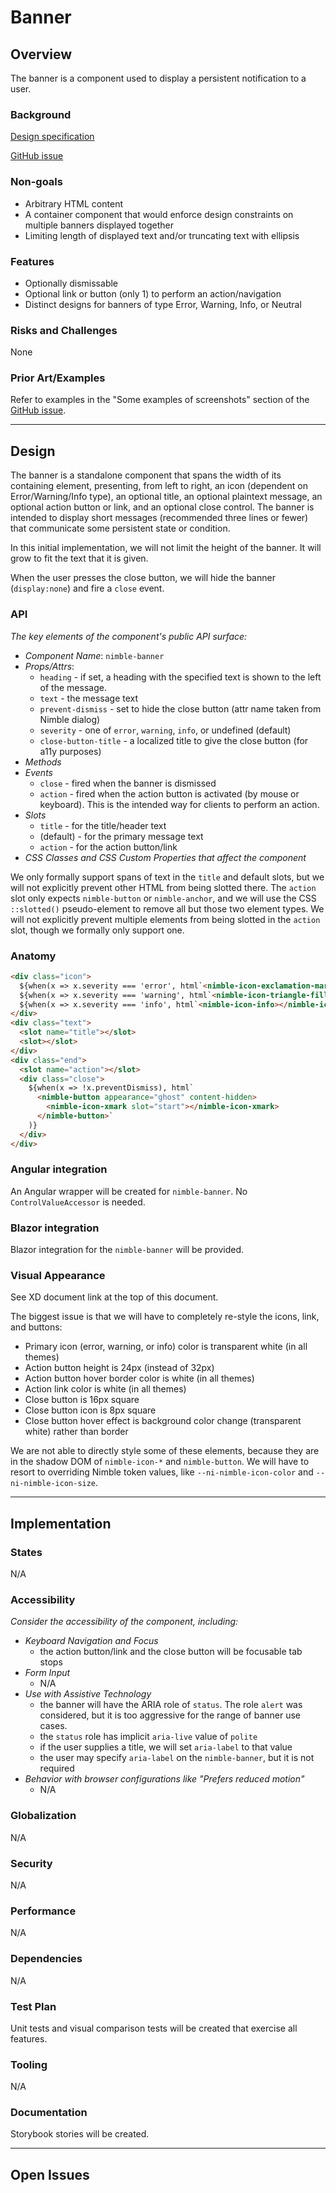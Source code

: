 # Banner

## Overview

The banner is a component used to display a persistent notification to a user.

### Background

[Design specification](https://xd.adobe.com/view/33ffad4a-eb2c-4241-b8c5-ebfff1faf6f6-66ac/screen/29c405f7-08ea-48b6-973f-546970b9dbab/)

[GitHub issue](https://github.com/ni/nimble/issues/305)

### Non-goals

- Arbitrary HTML content
- A container component that would enforce design constraints on multiple banners displayed together
- Limiting length of displayed text and/or truncating text with ellipsis

### Features

- Optionally dismissable
- Optional link or button (only 1) to perform an action/navigation
- Distinct designs for banners of type Error, Warning, Info, or Neutral

### Risks and Challenges

None

### Prior Art/Examples

Refer to examples in the "Some examples of screenshots" section of the [GitHub issue](https://github.com/ni/nimble/issues/305).

---

## Design

The banner is a standalone component that spans the width of its containing element, presenting, from left to right, an icon (dependent on Error/Warning/Info type), an optional title, an optional plaintext message, an optional action button or link, and an optional close control. The banner is intended to display short messages (recommended three lines or fewer) that communicate some persistent state or condition.

In this initial implementation, we will not limit the height of the banner. It will grow to fit the text that it is given.

When the user presses the close button, we will hide the banner (`display:none`) and fire a `close` event.

### API

*The key elements of the component's public API surface:*

- *Component Name*: `nimble-banner`
- *Props/Attrs*:
  - `heading` - if set, a heading with the specified text is shown to the left of the message.
  - `text` - the message text
  - `prevent-dismiss` - set to hide the close button (attr name taken from Nimble dialog)
  - `severity` - one of `error`, `warning`, `info`, or undefined (default)
  - `close-button-title` - a localized title to give the close button (for a11y purposes)
- *Methods*
- *Events*
  - `close` - fired when the banner is dismissed
  - `action` - fired when the action button is activated (by mouse or keyboard). This is the intended way for clients to perform an action.
- *Slots*
  -  `title` - for the title/header text
  -  (default) - for the primary message text
  -  `action` - for the action button/link
- *CSS Classes and CSS Custom Properties that affect the component*

We only formally support spans of text in the `title` and default slots, but we will not explicitly prevent other HTML from being slotted there. The `action` slot only expects `nimble-button` or `nimble-anchor`, and we will use the CSS `::slotted()` pseudo-element to remove all but those two element types. We will not explicitly prevent multiple elements from being slotted in the `action` slot, though we formally only support one.

### Anatomy

```html
<div class="icon">
  ${when(x => x.severity === 'error', html`<nimble-icon-exclamation-mark></nimble-icon-exclamation-mark>`)}
  ${when(x => x.severity === 'warning', html`<nimble-icon-triangle-filled></nimble-icon-triangle-filled>`)}
  ${when(x => x.severity === 'info', html`<nimble-icon-info></nimble-icon-info>`)}
</div>
<div class="text">
  <slot name="title"></slot>
  <slot></slot>
</div>
<div class="end">
  <slot name="action"></slot>
  <div class="close">
    ${when(x => !x.preventDismiss), html`
      <nimble-button appearance="ghost" content-hidden>
        <nimble-icon-xmark slot="start"></nimble-icon-xmark>
      </nimble-button>`
    )}
  </div>
</div>
```

### Angular integration

An Angular wrapper will be created for `nimble-banner`. No `ControlValueAccessor` is needed.

### Blazor integration

Blazor integration for the `nimble-banner` will be provided.

### Visual Appearance

See XD document link at the top of this document.

The biggest issue is that we will have to completely re-style the icons, link, and buttons:
- Primary icon (error, warning, or info) color is transparent white (in all themes)
- Action button height is 24px (instead of 32px)
- Action button hover border color is white (in all themes)
- Action link color is white (in all themes)
- Close button is 16px square
- Close button icon is 8px square
- Close button hover effect is background color change (transparent white) rather than border

We are not able to directly style some of these elements, because they are in the shadow DOM of  `nimble-icon-*` and `nimble-button`. We will have to resort to overriding Nimble token values, like `--ni-nimble-icon-color` and `--ni-nimble-icon-size`.

---

## Implementation

### States

N/A

### Accessibility

*Consider the accessibility of the component, including:*

- *Keyboard Navigation and Focus*
    - the action button/link and the close button will be focusable tab stops
- *Form Input*
    - N/A
- *Use with Assistive Technology*
  - the banner will have the ARIA role of `status`. The role `alert` was considered, but it is too aggressive for the range of banner use cases.
  - the `status` role has implicit `aria-live` value of `polite`
  - if the user supplies a title, we will set `aria-label` to that value
  - the user may specify `aria-label` on the `nimble-banner`, but it is not required
- *Behavior with browser configurations like "Prefers reduced motion"*
  - N/A

### Globalization

N/A

### Security

N/A

### Performance

N/A

### Dependencies

N/A

### Test Plan

Unit tests and visual comparison tests will be created that exercise all features.

### Tooling

N/A

### Documentation

Storybook stories will be created.

---
## Open Issues